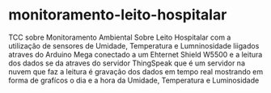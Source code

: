 # monitoramento-leito-hospitalar
TCC sobre Monitoramento Ambiental Sobre Leito Hospitalar com a utilização de sensores de Umidade, Temperatura e Lumninosidade liigados atraves do Arduino Mega conectado a um Ehternet Shield W5500 e a leitura dos dados se da atraves do servidor ThingSpeak que é um servidor na nuvem que faz a leitura é gravação dos dados em tempo real mostrando em forma de grafícos o dia e a hora da Umidade, Temperatura e Luminosidade
